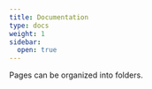 ```yaml
---
title: Documentation
type: docs
weight: 1
sidebar:
  open: true
---
```


Pages can be organized into folders.